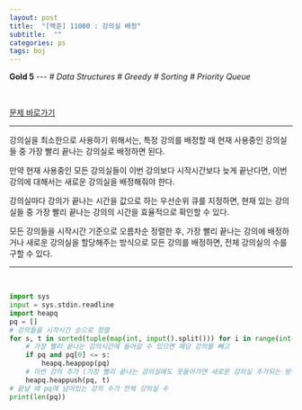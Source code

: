 ```yaml
---
layout: post
title:  "[백준] 11000 : 강의실 배정"
subtitle:  ""
categories: ps
tags: boj
---
```


**Gold 5** --- *# Data Structures # Greedy # Sorting # Priority Queue*

<br>

[문제 바로가기](https://www.acmicpc.net/problem/11000)

---

강의실을 최소한으로 사용하기 위해서는, 특정 강의를 배정할 때 현재 사용중인 강의실들 중 가장 빨리 끝나는 강의실로 배정하면 된다.

만약 현재 사용중인 모든 강의실들이 이번 강의보다 시작시간보다 늦게 끝난다면, 이번 강의에 대해서는 새로운 강의실을 배정해줘야 한다.

강의실마다 강의가 끝나는 시간을 값으로 하는 우선순위 큐를 지정하면, 현재 있는 강의실들 중 가장 빨리 끝나는 강의의 시간을 효율적으로 확인할 수 있다.

모든 강의들을 시작시간 기준으로 오름차순 정렬한 후, 가장 빨리 끝나는 강의에 배정하거나 새로운 강의실을 할당해주는 방식으로 모든 강의를 배정하면, 전체 강의실의 수를 구할 수 있다.

---
<br>

```python
import sys
input = sys.stdin.readline
import heapq
pq = []
# 강의들을 시작시간 순으로 정렬
for s, t in sorted(tuple(map(int, input().split())) for i in range(int(input()))):
    # 가장 빨리 끝나는 강의시간에 들어갈 수 있으면 해당 강의를 빼고
    if pq and pq[0] <= s:
        heapq.heappop(pq)
    # 이번 강의 추가 (가장 빨리 끝나는 강의실에도 못들어가면 새로운 강의실 추가되는 방식)
    heapq.heappush(pq, t)
# 끝날 때 pq에 남아있는 강의 수가 전체 강의실 수
print(len(pq))
```
